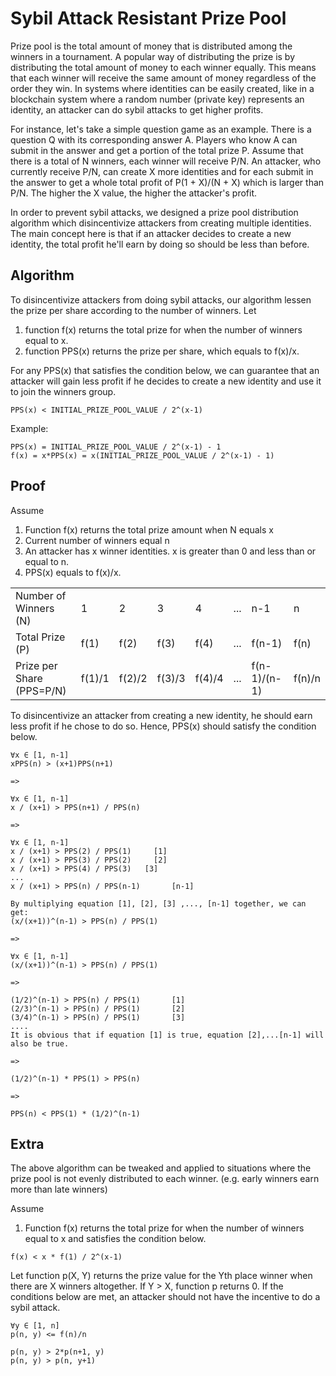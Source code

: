 # Sybil Attack Resistant Prize Pool

Prize pool is the total amount of money that is distributed among the winners in a tournament. A popular way of distributing the prize is by distributing the total amount of money to each winner equally. This means that each winner will receive the same amount of money regardless of the order they win. In systems where identities can be easily created, like in a blockchain system where a random number (private key) represents an identity, an attacker can do sybil attacks to get higher profits. 

For instance, let's take a simple question game as an example. There is a question Q with its corresponding answer A. Players who know A can submit in the answer and get a portion of the total prize P. Assume that there is a total of N winners, each winner will receive P/N. An attacker, who currently receive P/N, can create X more identities and for each submit in the answer to get a whole total profit of P(1 + X)/(N + X) which is larger than P/N. The higher the X value, the higher the attacker's profit.

In order to prevent sybil attacks, we designed a prize pool distribution algorithm which disincentivize attackers from creating multiple identities. The main concept here is that if an attacker decides to create a new identity, the total profit he'll earn by doing so should be less than before.

## Algorithm
To disincentivize attackers from doing sybil attacks, our algorithm lessen the prize per share according to the number of winners. 
Let 
1. function f(x) returns the total prize for when the number of winners equal to x. 
2. function PPS(x) returns the prize per share, which equals to f(x)/x.

For any PPS(x) that satisfies the condition below, we can guarantee that an attacker will gain less profit if he decides to create a new identity and use it to join the winners group.
```
PPS(x) < INITIAL_PRIZE_POOL_VALUE / 2^(x-1)
```

Example:

```
PPS(x) = INITIAL_PRIZE_POOL_VALUE / 2^(x-1) - 1
f(x) = x*PPS(x) = x(INITIAL_PRIZE_POOL_VALUE / 2^(x-1) - 1)
```


## Proof
Assume
1. Function f(x) returns the total prize amount when N equals x  
2. Current number of winners equal n
3. An attacker has x winner identities. x is greater than 0 and less than or equal to n.
4. PPS(x) equals to f(x)/x.


|  |  |  |  |  | | | |
| --- | --- | --- | --- | --- | --- | --- | --- |
| Number of Winners (N)| 1 | 2 | 3 | 4 | ... | n-1 | n | 
| Total Prize (P) | f(1) | f(2) | f(3) | f(4) | ... | f(n-1) | f(n) |
| Prize per Share (PPS=P/N) | f(1)/1 | f(2)/2 | f(3)/3 | f(4)/4 | ... | f(n-1)/(n-1) | f(n)/n |

To disincentivize an attacker from creating a new identity, he should earn less profit if he chose to do so. Hence, PPS(x) should satisfy the condition below.

```
∀x ∈ [1, n-1]
xPPS(n) > (x+1)PPS(n+1)

=>

∀x ∈ [1, n-1]
x / (x+1) > PPS(n+1) / PPS(n)

=>

∀x ∈ [1, n-1]
x / (x+1) > PPS(2) / PPS(1)     [1]
x / (x+1) > PPS(3) / PPS(2)     [2]
x / (x+1) > PPS(4) / PPS(3)   [3]
...
x / (x+1) > PPS(n) / PPS(n-1)       [n-1]

By multiplying equation [1], [2], [3] ,..., [n-1] together, we can get:
(x/(x+1))^(n-1) > PPS(n) / PPS(1)

=>

∀x ∈ [1, n-1]
(x/(x+1))^(n-1) > PPS(n) / PPS(1)

=>

(1/2)^(n-1) > PPS(n) / PPS(1)       [1]
(2/3)^(n-1) > PPS(n) / PPS(1)       [2]
(3/4)^(n-1) > PPS(n) / PPS(1)       [3]
....
It is obvious that if equation [1] is true, equation [2],...[n-1] will also be true.

=> 

(1/2)^(n-1) * PPS(1) > PPS(n)

=>

PPS(n) < PPS(1) * (1/2)^(n-1)
```

## Extra
The above algorithm can be tweaked and applied to situations where the prize pool is not evenly distributed to each winner. (e.g. early winners earn more than late winners)

Assume
1. Function f(x) returns the total prize for when the number of winners equal to x and satisfies the condition below.
```
f(x) < x * f(1) / 2^(x-1)
```

Let function p(X, Y) returns the prize value for the Yth place winner when there are X winners altogether. If Y > X, function p returns 0. If the conditions below are met, an attacker should not have the incentive to do a sybil attack.
```
∀y ∈ [1, n]
p(n, y) <= f(n)/n

p(n, y) > 2*p(n+1, y)
p(n, y) > p(n, y+1)
```

